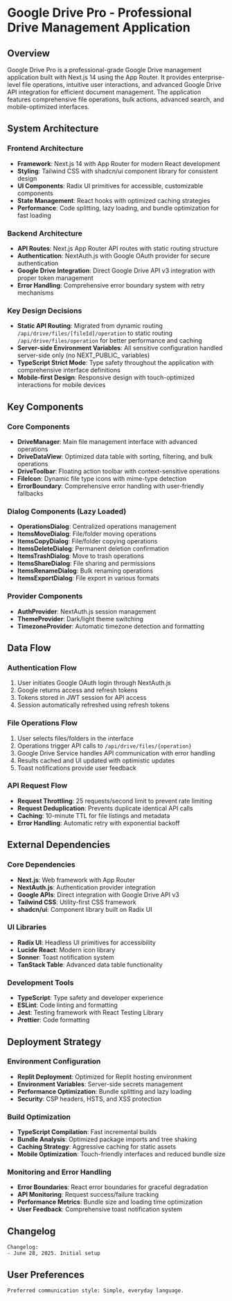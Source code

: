 # Google Drive Pro - Professional Drive Management Application

## Overview

Google Drive Pro is a professional-grade Google Drive management application built with Next.js 14 using the App Router. It provides enterprise-level file operations, intuitive user interactions, and advanced Google Drive API integration for efficient document management. The application features comprehensive file operations, bulk actions, advanced search, and mobile-optimized interfaces.

## System Architecture

### Frontend Architecture
- **Framework**: Next.js 14 with App Router for modern React development
- **Styling**: Tailwind CSS with shadcn/ui component library for consistent design
- **UI Components**: Radix UI primitives for accessible, customizable components
- **State Management**: React hooks with optimized caching strategies
- **Performance**: Code splitting, lazy loading, and bundle optimization for fast loading

### Backend Architecture
- **API Routes**: Next.js App Router API routes with static routing structure
- **Authentication**: NextAuth.js with Google OAuth provider for secure authentication
- **Google Drive Integration**: Direct Google Drive API v3 integration with proper token management
- **Error Handling**: Comprehensive error boundary system with retry mechanisms

### Key Design Decisions
- **Static API Routing**: Migrated from dynamic routing `/api/drive/files/[fileId]/operation` to static routing `/api/drive/files/operation` for better performance and caching
- **Server-side Environment Variables**: All sensitive configuration handled server-side only (no NEXT_PUBLIC_ variables)
- **TypeScript Strict Mode**: Type safety throughout the application with comprehensive interface definitions
- **Mobile-first Design**: Responsive design with touch-optimized interactions for mobile devices

## Key Components

### Core Components
- **DriveManager**: Main file management interface with advanced operations
- **DriveDataView**: Optimized data table with sorting, filtering, and bulk operations
- **DriveToolbar**: Floating action toolbar with context-sensitive operations
- **FileIcon**: Dynamic file type icons with mime-type detection
- **ErrorBoundary**: Comprehensive error handling with user-friendly fallbacks

### Dialog Components (Lazy Loaded)
- **OperationsDialog**: Centralized operations management
- **ItemsMoveDialog**: File/folder moving operations
- **ItemsCopyDialog**: File/folder copying operations
- **ItemsDeleteDialog**: Permanent deletion confirmation
- **ItemsTrashDialog**: Move to trash operations
- **ItemsShareDialog**: File sharing and permissions
- **ItemsRenameDialog**: Bulk renaming operations
- **ItemsExportDialog**: File export in various formats

### Provider Components
- **AuthProvider**: NextAuth.js session management
- **ThemeProvider**: Dark/light theme switching
- **TimezoneProvider**: Automatic timezone detection and formatting

## Data Flow

### Authentication Flow
1. User initiates Google OAuth login through NextAuth.js
2. Google returns access and refresh tokens
3. Tokens stored in JWT session for API access
4. Session automatically refreshed using refresh tokens

### File Operations Flow
1. User selects files/folders in the interface
2. Operations trigger API calls to `/api/drive/files/{operation}`
3. Google Drive Service handles API communication with error handling
4. Results cached and UI updated with optimistic updates
5. Toast notifications provide user feedback

### API Request Flow
- **Request Throttling**: 25 requests/second limit to prevent rate limiting
- **Request Deduplication**: Prevents duplicate identical API calls
- **Caching**: 10-minute TTL for file listings and metadata
- **Error Handling**: Automatic retry with exponential backoff

## External Dependencies

### Core Dependencies
- **Next.js**: Web framework with App Router
- **NextAuth.js**: Authentication provider integration
- **Google APIs**: Direct integration with Google Drive API v3
- **Tailwind CSS**: Utility-first CSS framework
- **shadcn/ui**: Component library built on Radix UI

### UI Libraries
- **Radix UI**: Headless UI primitives for accessibility
- **Lucide React**: Modern icon library
- **Sonner**: Toast notification system
- **TanStack Table**: Advanced data table functionality

### Development Tools
- **TypeScript**: Type safety and developer experience
- **ESLint**: Code linting and formatting
- **Jest**: Testing framework with React Testing Library
- **Prettier**: Code formatting

## Deployment Strategy

### Environment Configuration
- **Replit Deployment**: Optimized for Replit hosting environment
- **Environment Variables**: Server-side secrets management
- **Performance Optimization**: Bundle splitting and lazy loading
- **Security**: CSP headers, HSTS, and XSS protection

### Build Optimization
- **TypeScript Compilation**: Fast incremental builds
- **Bundle Analysis**: Optimized package imports and tree shaking
- **Caching Strategy**: Aggressive caching for static assets
- **Mobile Optimization**: Touch-friendly interfaces and reduced bundle size

### Monitoring and Error Handling
- **Error Boundaries**: React error boundaries for graceful degradation
- **API Monitoring**: Request success/failure tracking
- **Performance Metrics**: Bundle size and loading time optimization
- **User Feedback**: Comprehensive toast notification system

## Changelog

```
Changelog:
- June 28, 2025. Initial setup
```

## User Preferences

```
Preferred communication style: Simple, everyday language.
```